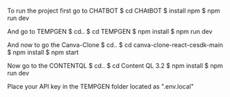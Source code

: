 To run the project first go to CHATBOT 
$ cd CHAtBOT
$ install npm
$ npm run dev

And go to TEMPGEN
 $ cd..
 $ cd TEMPGEN
 $ npm install
 $ npm run dev

 And now to go the Canva-Clone
  $ cd..
  $ cd canva-clone-react-cesdk-main
  $ npm install
  $ npm start

  Now go to the CONTENTQL
   $ cd..
   $ cd Content QL 3.2
   $ npm install
   $ npm run dev


   Place your API key in the TEMPGEN folder located as ".env.local"
   

